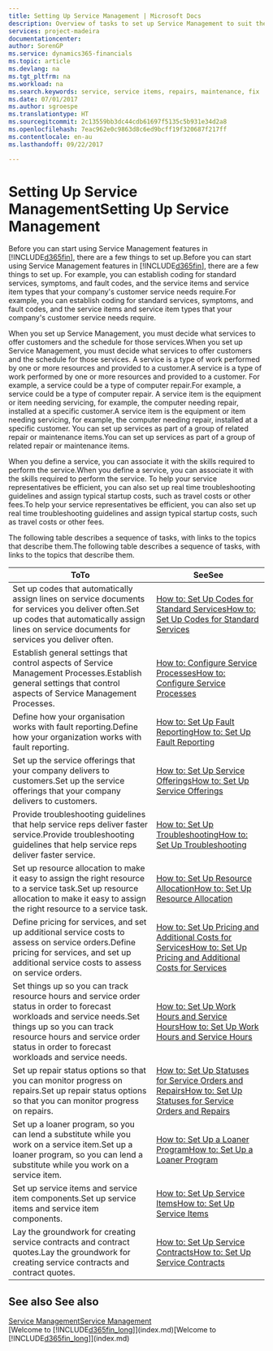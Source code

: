 ```yaml
---
title: Setting Up Service Management | Microsoft Docs
description: Overview of tasks to set up Service Management to suit the way that your organisations manages its services.
services: project-madeira
documentationcenter: 
author: SorenGP
ms.service: dynamics365-financials
ms.topic: article
ms.devlang: na
ms.tgt_pltfrm: na
ms.workload: na
ms.search.keywords: service, service items, repairs, maintenance, fix
ms.date: 07/01/2017
ms.author: sgroespe
ms.translationtype: HT
ms.sourcegitcommit: 2c13559bb3dc44cdb61697f5135c5b931e34d2a8
ms.openlocfilehash: 7eac962e0c9863d8c6ed9bcff19f320687f217ff
ms.contentlocale: en-au
ms.lasthandoff: 09/22/2017

---
```


# <a name="setting-up-service-management"></a><span data-ttu-id="02234-103">Setting Up Service Management</span><span class="sxs-lookup"><span data-stu-id="02234-103">Setting Up Service Management</span></span>
<span data-ttu-id="02234-104">Before you can start using Service Management features in [!INCLUDE[d365fin](includes/d365fin_md.md)], there are a few things to set up.</span><span class="sxs-lookup"><span data-stu-id="02234-104">Before you can start using Service Management features in [!INCLUDE[d365fin](includes/d365fin_md.md)], there are a few things to set up.</span></span> <span data-ttu-id="02234-105">For example, you can establish coding for standard services, symptoms, and fault codes, and the service items and service item types that your company's customer service needs require.</span><span class="sxs-lookup"><span data-stu-id="02234-105">For example, you can establish coding for standard services, symptoms, and fault codes, and the service items and service item types that your company's customer service needs require.</span></span>  

<span data-ttu-id="02234-106">When you set up Service Management, you must decide what services to offer customers and the schedule for those services.</span><span class="sxs-lookup"><span data-stu-id="02234-106">When you set up Service Management, you must decide what services to offer customers and the schedule for those services.</span></span> <span data-ttu-id="02234-107">A service is a type of work performed by one or more resources and provided to a customer.</span><span class="sxs-lookup"><span data-stu-id="02234-107">A service is a type of work performed by one or more resources and provided to a customer.</span></span> <span data-ttu-id="02234-108">For example, a service could be a type of computer repair.</span><span class="sxs-lookup"><span data-stu-id="02234-108">For example, a service could be a type of computer repair.</span></span> <span data-ttu-id="02234-109">A service item is the equipment or item needing servicing, for example, the computer needing repair, installed at a specific customer.</span><span class="sxs-lookup"><span data-stu-id="02234-109">A service item is the equipment or item needing servicing, for example, the computer needing repair, installed at a specific customer.</span></span> <span data-ttu-id="02234-110">You can set up services as part of a group of related repair or maintenance items.</span><span class="sxs-lookup"><span data-stu-id="02234-110">You can set up services as part of a group of related repair or maintenance items.</span></span>  
  
<span data-ttu-id="02234-111">When you define a service, you can associate it with the skills required to perform the service.</span><span class="sxs-lookup"><span data-stu-id="02234-111">When you define a service, you can associate it with the skills required to perform the service.</span></span> <span data-ttu-id="02234-112">To help your service representatives be efficient, you can also set up real time troubleshooting guidelines and assign typical startup costs, such as travel costs or other fees.</span><span class="sxs-lookup"><span data-stu-id="02234-112">To help your service representatives be efficient, you can also set up real time troubleshooting guidelines and assign typical startup costs, such as travel costs or other fees.</span></span>  

<span data-ttu-id="02234-113">The following table describes a sequence of tasks, with links to the topics that describe them.</span><span class="sxs-lookup"><span data-stu-id="02234-113">The following table describes a sequence of tasks, with links to the topics that describe them.</span></span>  
  
| <span data-ttu-id="02234-114">To</span><span class="sxs-lookup"><span data-stu-id="02234-114">To</span></span> | <span data-ttu-id="02234-115">See</span><span class="sxs-lookup"><span data-stu-id="02234-115">See</span></span> |
| --- | --- |
| <span data-ttu-id="02234-116">Set up codes that automatically assign lines on service documents for services you deliver often.</span><span class="sxs-lookup"><span data-stu-id="02234-116">Set up codes that automatically assign lines on service documents for services you deliver often.</span></span> |[<span data-ttu-id="02234-117">How to: Set Up Codes for Standard Services</span><span class="sxs-lookup"><span data-stu-id="02234-117">How to: Set Up Codes for Standard Services</span></span>](service-how-setup-service-coding.md)|
| <span data-ttu-id="02234-118">Establish general settings that control aspects of Service Management Processes.</span><span class="sxs-lookup"><span data-stu-id="02234-118">Establish general settings that control aspects of Service Management Processes.</span></span>|[<span data-ttu-id="02234-119">How to: Configure Service Processes</span><span class="sxs-lookup"><span data-stu-id="02234-119">How to: Configure Service Processes</span></span>](service-setup-service-processes.md)|
| <span data-ttu-id="02234-120">Define how your organisation works with fault reporting.</span><span class="sxs-lookup"><span data-stu-id="02234-120">Define how your organization works with fault reporting.</span></span> |[<span data-ttu-id="02234-121">How to: Set Up Fault Reporting</span><span class="sxs-lookup"><span data-stu-id="02234-121">How to: Set Up Fault Reporting</span></span>](service-how-setup-fault-reporting.md) |
| <span data-ttu-id="02234-122">Set up the service offerings that your company delivers to customers.</span><span class="sxs-lookup"><span data-stu-id="02234-122">Set up the service offerings that your company delivers to customers.</span></span>|[<span data-ttu-id="02234-123">How to: Set Up Service Offerings</span><span class="sxs-lookup"><span data-stu-id="02234-123">How to: Set Up Service Offerings</span></span>](service-how-setup-service-offerings.md)|
| <span data-ttu-id="02234-124">Provide troubleshooting guidelines that help service reps deliver faster service.</span><span class="sxs-lookup"><span data-stu-id="02234-124">Provide troubleshooting guidelines that help service reps deliver faster service.</span></span> |[<span data-ttu-id="02234-125">How to: Set Up Troubleshooting</span><span class="sxs-lookup"><span data-stu-id="02234-125">How to: Set Up Troubleshooting</span></span>](service-how-setup-troubleshooting.md) |
| <span data-ttu-id="02234-126">Set up resource allocation to make it easy to assign the right resource to a service task.</span><span class="sxs-lookup"><span data-stu-id="02234-126">Set up resource allocation to make it easy to assign the right resource to a service task.</span></span> |[<span data-ttu-id="02234-127">How to: Set Up Resource Allocation</span><span class="sxs-lookup"><span data-stu-id="02234-127">How to: Set Up Resource Allocation</span></span>](service-how-setup-resource-allocation.md) |
| <span data-ttu-id="02234-128">Define pricing for services, and set up additional service costs to assess on service orders.</span><span class="sxs-lookup"><span data-stu-id="02234-128">Define pricing for services, and set up additional service costs to assess on service orders.</span></span> |[<span data-ttu-id="02234-129">How to: Set Up Pricing and Additional Costs for Services</span><span class="sxs-lookup"><span data-stu-id="02234-129">How to: Set Up Pricing and Additional Costs for Services</span></span>](service-how-setup-service-costs-pricing.md)|
| <span data-ttu-id="02234-130">Set things up so you can track resource hours and service order status in order to forecast workloads and service needs.</span><span class="sxs-lookup"><span data-stu-id="02234-130">Set things up so you can track resource hours and service order status in order to forecast workloads and service needs.</span></span>|[<span data-ttu-id="02234-131">How to: Set Up Work Hours and Service Hours</span><span class="sxs-lookup"><span data-stu-id="02234-131">How to: Set Up Work Hours and Service Hours</span></span>](service-how-setup-work-service-hours.md)|
| <span data-ttu-id="02234-132">Set up repair status options so that you can monitor progress on repairs.</span><span class="sxs-lookup"><span data-stu-id="02234-132">Set up repair status options so that you can monitor progress on repairs.</span></span> | [<span data-ttu-id="02234-133">How to: Set Up Statuses for Service Orders and Repairs</span><span class="sxs-lookup"><span data-stu-id="02234-133">How to: Set Up Statuses for Service Orders and Repairs</span></span>](service-order-repair-status.md)|
| <span data-ttu-id="02234-134">Set up a loaner program, so you can lend a substitute while you work on a service item.</span><span class="sxs-lookup"><span data-stu-id="02234-134">Set up a loaner program, so you can lend a substitute while you work on a service item.</span></span> |[<span data-ttu-id="02234-135">How to: Set Up a Loaner Program</span><span class="sxs-lookup"><span data-stu-id="02234-135">How to: Set Up a Loaner Program</span></span>](service-how-setup-loaner-program.md) |
| <span data-ttu-id="02234-136">Set up service items and service item components.</span><span class="sxs-lookup"><span data-stu-id="02234-136">Set up service items and service item components.</span></span> |[<span data-ttu-id="02234-137">How to: Set Up Service Items</span><span class="sxs-lookup"><span data-stu-id="02234-137">How to: Set Up Service Items</span></span>](service-how-setup-service-items.md) |
| <span data-ttu-id="02234-138">Lay the groundwork for creating service contracts and contract quotes.</span><span class="sxs-lookup"><span data-stu-id="02234-138">Lay the groundwork for creating service contracts and contract quotes.</span></span> |[<span data-ttu-id="02234-139">How to: Set Up Service Contracts</span><span class="sxs-lookup"><span data-stu-id="02234-139">How to: Set Up Service Contracts</span></span>](service-how-setup-service-contracts.md) |

## <a name="see-also"></a><span data-ttu-id="02234-140">See also </span><span class="sxs-lookup"><span data-stu-id="02234-140">See also</span></span>
[<span data-ttu-id="02234-141">Service Management</span><span class="sxs-lookup"><span data-stu-id="02234-141">Service Management</span></span>](service-service.md)  
<span data-ttu-id="02234-142">[Welcome to [!INCLUDE[d365fin_long](includes/d365fin_long_md.md)]](index.md)</span><span class="sxs-lookup"><span data-stu-id="02234-142">[Welcome to [!INCLUDE[d365fin_long](includes/d365fin_long_md.md)]](index.md)</span></span>  

